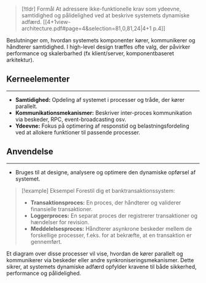 

> [!tldr] Formål
>At adressere ikke-funktionelle krav som ydeevne, samtidighed og pålidelighed ved at beskrive systemets dynamiske adfærd.
[[4+1view-architecture.pdf#page=4&selection=81,0,81,24|4+1 p.4]]

Beslutninger om, hvordan systemets komponenter kører, kommunikerer og håndterer samtidighed. I high-level design træffes ofte valg, der påvirker performance og skalerbarhed (fx klient/server, komponentbaseret arkitektur).
## Kerneelementer
---
- **Samtidighed:** Opdeling af systemet i processer og tråde, der kører parallelt.
- **Kommunikationsmekanismer:** Beskriver inter-proces kommunikation via beskeder, RPC, event-broadcasting osv.
- **Ydeevne:** Fokus på optimering af responstid og belastningsfordeling ved at allokere funktioner til passende processer.

## Anvendelse
---
- Bruges til at designe, analysere og optimere den dynamiske opførsel af systemet.

> [!example] Eksempel
Forestil dig et banktransaktionssystem:
>- **Transaktionsproces:** En proces, der håndterer og validerer finansielle transaktioner.
>- **Loggerproces:** En separat proces der registrerer transaktioner og hændelser for revision.
>- **Meddelelsesproces:** Håndterer asynkrone beskeder mellem de forskellige processer, f.eks. for at bekræfte, at en transaktion er gennemført.
>
Et diagram over disse processer vil vise, hvordan de kører parallelt og kommunikerer via beskeder eller andre synkroniseringsmekanismer. Dette sikrer, at systemets dynamiske adfærd opfylder kravene til både sikkerhed, performance og pålidelighed.
